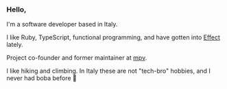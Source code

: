 ### Hello,

I'm a software developer based in Italy.

I like Ruby, TypeScript, functional programming, and have gotten into [Effect](https://github.com/Effect-TS) lately.

Project co-founder and former maintainer at [mpv](https://github.com/mpv-player/mpv).

I like hiking and climbing. In Italy these are not "tech-bro" hobbies, and I never had boba before 🙂
